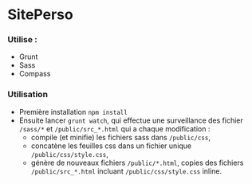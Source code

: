 # SitePerso

### Utilise : 
- Grunt
- Sass
- Compass

### Utilisation
- Première installation `npm install`
- Ensuite lancer `grunt watch`, qui effectue une surveillance des fichier `/sass/*` et `/public/src_*.html` qui a chaque modification :
    - compile (et minifie) les fichiers sass dans `/public/css`,
    - concatène les feuilles css dans un fichier unique `/public/css/style.css`,
    - génère de nouveaux fichiers `/public/*.html`, copies des fichiers `/public/src_*.html` incluant `/public/css/style.css` inline.